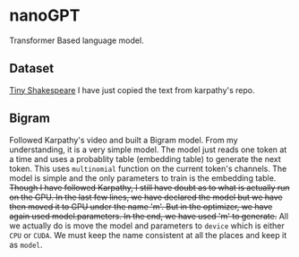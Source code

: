 # nanoGPT
Transformer Based language model.

## Dataset
[Tiny Shakespeare](https://github.com/karpathy/char-rnn/blob/master/data/tinyshakespeare/input.txt)
I have just copied the text from karpathy's repo.


## Bigram
Followed Karpathy's video and built a Bigram model.
From my understanding, it is a very simple model. 
The model just reads one token at a time and uses a probablity table (embedding table) to generate the next token.
This uses `multinomial` function on the current token's channels.
The model is simple and the only parameters to train is the embedding table.
~~Though I have followed Karpathy, I still have doubt as to what is actually run on the GPU. In the last few lines, we have declared the model but we have then moved it to GPU under the name 'm'. But in the optimizer, we have again used model.parameters. In the end, we have used 'm' to generate.~~ 
All we actually do is move the model and parameters to `device` which is either `CPU` or `CUDA`. We must keep the name consistent at all the places and keep it as `model`.
